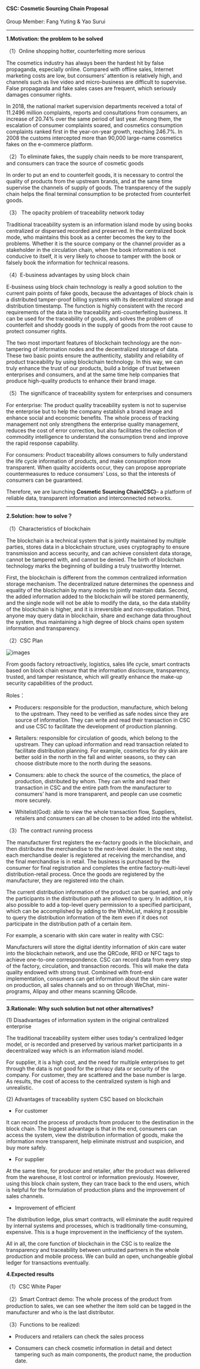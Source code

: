 #### **CSC: Cosmetic Sourcing Chain Proposal**

Group Member: Fang Yuting & Yao Surui 

------

**1.Motivation: the problem to be solved**

（1）Online shopping hotter, counterfeiting more serious

The cosmetics industry has always been the hardest hit by false propaganda, especially online. Compared with offline sales, Internet marketing costs are low, but consumers' attention is relatively high, and channels such as live video and micro-business are difficult to supervise. False propaganda and fake sales cases are frequent, which seriously damages consumer rights.

In 2018, the national market supervision departments received a total of 11.2496 million complaints, reports and consultations from consumers, an increase of 20.74% over the same period of last year. Among them, the escalation of consumer complaints soared, and cosmetics consumption complaints ranked first in the year-on-year growth, reaching 246.7%. In 2008 the customs intercepted more than 90,000 large-name cosmetics fakes on the e-commerce platform.

（2）To eliminate fakes, the supply chain needs to be more transparent, and consumers can trace the source of cosmetic goods

In order to put an end to counterfeit goods, it is necessary to control the quality of products from the upstream brands, and at the same time supervise the channels of supply of goods. The transparency of the supply chain helps the final terminal consumption to be protected from counterfeit goods.

（3） The opacity problem of traceability network today

Traditional traceability system is an information island mode by using books centralized or dispersed recorded and preserved. In the centralized book mode, who maintains this book as a center becomes the key to the problems. Whether it is the source company or the channel provider as a stakeholder in the circulation chain, when the book information is not conducive to itself, it is very likely to choose to tamper with the book or falsely book the information for technical reasons.

（4）E-business advantages by using block chain

E-business using block chain technology is really a good solution to the current pain points of fake goods, because the advantages of block chain is a distributed tamper-proof billing systems with its decentralized storage and distribution timestamp. The function is highly consistent with the record requirements of the data in the traceability anti-counterfeiting business. It can be used for the traceability of goods, and solves the problem of counterfeit and shoddy goods in the supply of goods from the root cause to protect consumer rights.

 The two most important features of blockchain technology are the non-tampering of information nodes and the decentralized storage of data. These two basic points ensure the authenticity, stability and reliability of product traceability by using blockchain technology. In this way, we can truly enhance the trust of our products, build a bridge of trust between enterprises and consumers, and at the same time help companies that produce high-quality products to enhance their brand image.

（5）The significance of traceability system for enterprises and consumers

For enterprise: The product quality traceability system is not to supervise the enterprise but to help the company establish a brand image and enhance social and economic benefits. The whole process of tracking management not only strengthens the enterprise quality management, reduces the cost of error correction, but also facilitates the collection of commodity intelligence to understand the consumption trend and improve the rapid response capability.

For consumers: Product traceability allows consumers to fully understand the life cycle information of products, and make consumption more transparent. When quality accidents occur, they can propose appropriate countermeasures to reduce consumers' Loss, so that the interests of consumers can be guaranteed.

Therefore, we are launching **Cosmetic Sourcing Chain(CSC)**– a platform of reliable data, transparent information and interconnected networks.

------

**2.Solution: how to solve？**

（1）Characteristics of blockchain

The blockchain is a technical system that is jointly maintained by multiple parties, stores data in a blockchain structure, uses cryptography to ensure transmission and access security, and can achieve consistent data storage, cannot be tampered with, and cannot be denied. The birth of blockchain technology marks the beginning of building a truly trustworthy Internet.

First, the blockchain is different from the common centralized information storage mechanism. The decentralized nature determines the openness and equality of the blockchain by many nodes to jointly maintain data.
 Second, the added information added to the blockchain will be stored permanently, and the single node will not be able to modify the data, so the data stability of the blockchain is higher, and it is irreversible and non-repudiation.
 Third, anyone may query data in blockchain, share and exchange data throughout the system, thus maintaining a high degree of block chains open system information and transparency.

（2）CSC Plan

![images](https://github.com/ytfang222/PHBS_BlockChain_2019/raw/master/project/image-20191027185552756.png)

From goods factory retroactively, logistics, sales life cycle, smart contracts based on block chain ensure that the information disclosure, transparency, trusted, and tamper resistance, which will greatly enhance the make-up security capabilities of the product.

Roles：

- Producers: responsible for the production, manufacture, which belong to the upstream. They need to be verified as safe nodes since they are source of information. They can write and read their transaction in CSC and use CSC to facilitate the development of production planning.

- Retailers: responsible for circulation of goods, which belong to the upstream. They can upload information and read transaction related to facilitate distribution planning. For example, cosmetics for dry skin are better sold in the north in the fall and winter seasons, so they can choose distribute more to the north during the seasons.

- Consumers: able to check the source of the cosmetics, the place of production, distributed by whom. They can write and read their transaction in CSC and the entire path from the manufacturer to consumers’ hand is more transparent, and people can use cosmetic more securely.

- Whitelist(God): able to view the whole transaction flow, Suppliers, retailers and consumers can all be chosen to be added into the whitelist.

（3）The contract running process 

The manufacturer first registers the ex-factory goods in the blockchain, and then distributes the merchandise to the next-level dealer. In the next step, each merchandise dealer is registered at receiving the merchandise, and the final merchandise is in retail. The business is purchased by the consumer for final registration and completes the entire factory-multi-level distribution-retail process. Once the goods are registered by the manufacturer, they are registered into the chain.

The current distribution information of the product can be queried, and only the participants in the distribution path are allowed to query. In addition, it is also possible to add a top-level query permission to a specified participant, which can be accomplished by adding to the WhiteList, making it possible to query the distribution information of the item even if it does not participate in the distribution path of a certain item.

For example, a scenario with skin care water in reality with CSC:

Manufacturers will store the digital identity information of skin care water into the blockchain network, and use the QRCode, RFID or NFC tags to achieve one-to-one correspondence. CSC can record data from every step of the factory, circulation, and transaction records.  This will make the data quality endowed with strong trust. Combined with front-end implementation, consumers can get information about the skin care water on production, all sales channels and so on through WeChat, mini-programs, Alipay and other means scanning QRcode.

------

**3.Rationale: Why such solution but not other alternatives?**

(1) Disadvantages of information system in the original centralized enterprise

The traditional traceability system either uses today's centralized ledger model, or is recorded and preserved by various market participants in a decentralized way which is an information island model. 

For supplier, it is a high cost, and the need for multiple enterprises to get through the data is not good for the privacy data or security of the company. For customer, they are scattered and the base number is large. As results, the cost of access to the centralized system is high and unrealistic.

(2) Advantages of traceability system CSC based on blockchain

- For customer

It can record the process of products from producer to the destination in the block chain. The biggest advantage is that in the end, consumers can access the system, view the distribution information of goods, make the information more transparent, help eliminate mistrust and suspicion, and buy more safely.

- For supplier

At the same time, for producer and retailer, after the product was delivered from the warehouse, it lost control or information previously. However, using this block chain system, they can trace back to the end users, which is helpful for the formulation of production plans and the improvement of sales channels.

- Improvement of efficient

The distribution ledge, plus smart contracts, will eliminate the audit required by internal systems and processes, which is traditionally time-consuming, expensive. This is a huge improvement in the inefficiency of the system.

All in all, the core function of blockchain in the CSC is to realize the transparency and traceability between untrusted partners in the whole production and mobile process. We can build an open, unchangeable global ledger for transactions eventually.

**4.Expected results**

（1）CSC White Paper

（2）Smart Contract demo: The whole process of the product from production to sales, we can see whether the item sold can be tagged in the manufacturer and who is the last distributor.

（3）Functions to be realized: 

- Producers and retailers can check the sales process

- Consumers can check cosmetic information in detail and detect tampering such as main components, the product name, the production date. 
